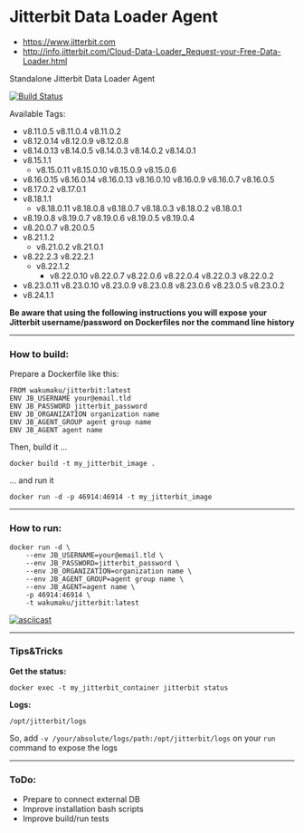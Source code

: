 # Jitterbit Data Loader Agent


* https://www.jitterbit.com
* http://info.jitterbit.com/Cloud-Data-Loader_Request-your-Free-Data-Loader.html

Standalone Jitterbit Data Loader Agent

[![Build Status](https://travis-ci.org/wakumaku/docker-jitterbit.svg?branch=master)](https://travis-ci.org/wakumaku/docker-jitterbit)

Available Tags:

* v8.11.0.5 v8.11.0.4 v8.11.0.2
* v8.12.0.14 v8.12.0.9 v8.12.0.8
* v8.14.0.13 v8.14.0.5 v8.14.0.3 v8.14.0.2 v8.14.0.1
* v8.15.1.1
    * v8.15.0.11 v8.15.0.10 v8.15.0.9 v8.15.0.6
* v8.16.0.15 v8.16.0.14 v8.16.0.13 v8.16.0.10 v8.16.0.9 v8.16.0.7 v8.16.0.5
* v8.17.0.2 v8.17.0.1
* v8.18.1.1
    * v8.18.0.11 v8.18.0.8 v8.18.0.7 v8.18.0.3 v8.18.0.2 v8.18.0.1
* v8.19.0.8 v8.19.0.7 v8.19.0.6 v8.19.0.5 v8.19.0.4
* v8.20.0.7 v8.20.0.5
* v8.21.1.2
    * v8.21.0.2 v8.21.0.1
* v8.22.2.3 v8.22.2.1
    * v8.22.1.2
        * v8.22.0.10 v8.22.0.7 v8.22.0.6 v8.22.0.4 v8.22.0.3 v8.22.0.2
* v8.23.0.11 v8.23.0.10 v8.23.0.9 v8.23.0.8 v8.23.0.6 v8.23.0.5 v8.23.0.2
* v8.24.1.1

**Be aware that using the following instructions you will expose your Jitterbit username/password on Dockerfiles nor the command line history**

---
### How to build:

Prepare a Dockerfile like this:

```
FROM wakumaku/jitterbit:latest
ENV JB_USERNAME your@email.tld
ENV JB_PASSWORD jitterbit_password
ENV JB_ORGANIZATION organization name
ENV JB_AGENT_GROUP agent group name
ENV JB_AGENT agent name
```

Then, build it ...
```
docker build -t my_jitterbit_image .
```
... and run it
```
docker run -d -p 46914:46914 -t my_jitterbit_image
```

---
### How to run:

```
docker run -d \
    --env JB_USERNAME=your@email.tld \
    --env JB_PASSWORD=jitterbit_password \
    --env JB_ORGANIZATION=organization name \
    --env JB_AGENT_GROUP=agent group name \
    --env JB_AGENT=agent name \
    -p 46914:46914 \
    -t wakumaku/jitterbit:latest
```

[![asciicast](https://asciinema.org/a/105786.png)](https://asciinema.org/a/105786)


---
### Tips&Tricks

**Get the status:**
```
docker exec -t my_jitterbit_container jitterbit status
```


**Logs:**
```
/opt/jitterbit/logs
```

So, add `-v /your/absolute/logs/path:/opt/jitterbit/logs` on your `run` command to expose the logs


---
### ToDo:
* Prepare to connect external DB
* Improve installation bash scripts
* Improve build/run tests